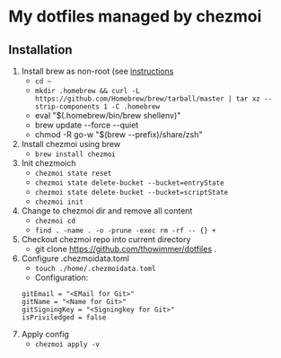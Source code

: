 # My dotfiles managed by chezmoi

## Installation
1. Install brew as non-root (see [instructions](https://docs.brew.sh/Installation#untar-anywhere-unsupported])
    * `cd ~`
    * `mkdir .homebrew && curl -L https://github.com/Homebrew/brew/tarball/master | tar xz --strip-components 1 -C .homebrew`
    * eval "$(.homebrew/bin/brew shellenv)"
    * brew update --force --quiet
    * chmod -R go-w "$(brew --prefix)/share/zsh"
2. Install chezmoi using brew 
    * `brew install chezmoi`
3. Init chezmoich
    * `chezmoi state reset`
    * `chezmoi state delete-bucket --bucket=entryState`
    * `chezmoi state delete-bucket --bucket=scriptState`
    * `chezmoi init`
4. Change to chezmoi dir and remove all content
    * `chezmoi cd`
    * `find . -name . -o -prune -exec rm -rf -- {} +`
5. Checkout chezmoi repo into current directory
    * git clone https://github.com/thowimmer/dotfiles .
6. Configure .chezmoidata.toml
    * `touch ./home/.chezmoidata.toml`
    * Configuration:
    ```
    gitEmail = "<EMail for Git>"
    gitName = "<Name for Git>"
    gitSigningKey = "<Signingkey for Git>"
    isPriviledged = false
    ```
7. Apply config
    * `chezmoi apply -v`